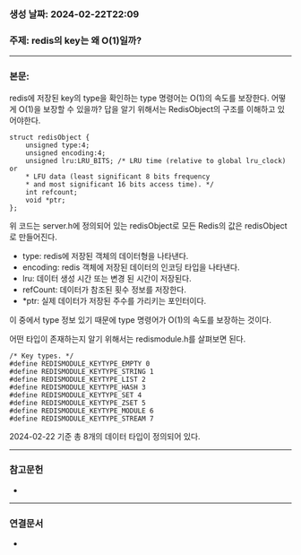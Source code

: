### 생성 날짜: 2024-02-22T22:09
### 주제: redis의 key는 왜 O(1)일까?
---
### 본문:

redis에 저장된 key의 type을 확인하는 type 명령어는 O(1)의 속도를 보장한다.
어떻게 O(1)을 보장할 수 있을까? 답을 알기 위해서는 RedisObject의 구조를 이해하고 있어야한다.

```
struct redisObject {  
	unsigned type:4;  
	unsigned encoding:4;  
	unsigned lru:LRU_BITS; /* LRU time (relative to global lru_clock) or  
	* LFU data (least significant 8 bits frequency  
	* and most significant 16 bits access time). */  
	int refcount;  
	void *ptr;  
};
```

위 코드는 server.h에 정의되어 있는 redisObject로 모든 Redis의 값은 redisObject로 만들어진다.
- type: redis에 저장된 객체의 데이터형을 나타낸다.
- encoding: redis 객체에 저장된 데이터의 인코딩 타입을 나타낸다.
- lru: 데이터 생성 시간 또는 변경 된 시간이 저장된다.
- refCount: 데이터가 참조된 횟수 정보를 저장한다.
- *ptr: 실제 데이터가 저장된 주수를 가리키는 포인터이다.

이 중에서 type 정보 있기 때문에 type 명령어가 O(1)의 속도를 보장하는 것이다.

어떤 타입이 존재하는지 알기 위해서는 redismodule.h를 살펴보면 된다.
```
/* Key types. */  
#define REDISMODULE_KEYTYPE_EMPTY 0  
#define REDISMODULE_KEYTYPE_STRING 1  
#define REDISMODULE_KEYTYPE_LIST 2  
#define REDISMODULE_KEYTYPE_HASH 3  
#define REDISMODULE_KEYTYPE_SET 4  
#define REDISMODULE_KEYTYPE_ZSET 5  
#define REDISMODULE_KEYTYPE_MODULE 6  
#define REDISMODULE_KEYTYPE_STREAM 7
```

2024-02-22 기준 총 8개의 데이터 타입이 정의되어 있다.

---
### 참고문헌
- 
---
### 연결문서
- 

